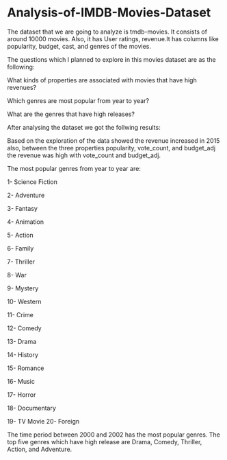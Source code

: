 # Analysis-of-IMDB-Movies-Dataset

The dataset that we are going to analyze is tmdb-movies. It consists of around 10000 movies. Also, it has User ratings, revenue.It has columns like popularity, budget, cast, and genres of the movies.

The questions which I planned to explore in this movies dataset are as the following: 

What kinds of properties are associated with movies that have high revenues? 

Which genres are most popular from year to year?

What are the genres that have high releases?

After analysing the dataset we got the follwing results:

Based on the exploration of the data showed the revenue increased in 2015 also, between the three properties popularity, vote_count, and budget_adj the revenue was high with vote_count and budget_adj.

The most popular genres from year to year are:

1- Science Fiction

2- Adventure 

3- Fantasy

4- Animation 

5- Action

6- Family

7- Thriller 

8- War

9- Mystery

10- Western 

11- Crime

12- Comedy

13- Drama

14- History 

15- Romance 

16- Music

17- Horror

18- Documentary

19- TV Movie
20- Foreign

The time period between 2000 and 2002 has the most popular genres.
The top five genres which have high release are Drama, Comedy, Thriller, Action, and Adventure.
